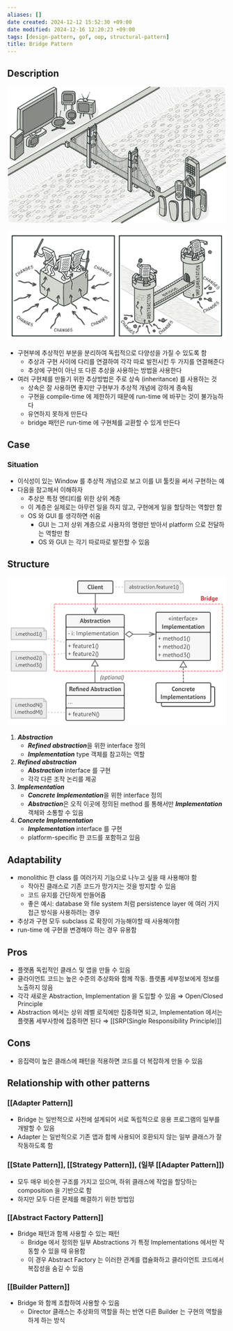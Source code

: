 ```yaml
---
aliases: []
date created: 2024-12-12 15:52:30 +09:00
date modified: 2024-12-16 12:20:23 +09:00
tags: [design-pattern, gof, oop, structural-pattern]
title: Bridge Pattern
---
```


## Description

![Untitled](../../../../_assets/oop/Untitled%2046.png)

![Untitled](../../../../_assets/oop/Untitled%2047.png)

- 구현부에 추상적인 부분을 분리하여 독립적으로 다양성을 가질 수 있도록 함
  - 추상과 구현 사이에 다리를 연결하여 각각 따로 발전시킨 두 가지를 연결해준다
  - 추상에 구현이 아닌 또 다른 추상을 사용하는 방법을 사용한다
- 여러 구현체를 만들기 위한 추상방법은 주로 상속 (inheritance) 를 사용하는 것
  - 상속은 잘 사용하면 좋지만 구현부가 추상적 개념에 강하게 종속됨
  - 구현을 compile-time 에 제한하기 때문에 run-time 에 바꾸는 것이 불가능하다
  - 유연하지 못하게 만든다
  - bridge 패턴은 run-time 에 구현체를 교환할 수 있게 만든다

## Case

### Situation

- 이식성이 있는 Window 를 추상적 개념으로 보고 이를 UI 툴킷을 써서 구현하는 예
- 다음을 참고해서 이해하자
  - 추상은 특정 엔티티를 위한 상위 계층
  - 이 계층은 실제로는 아무런 일을 하지 않고, 구현에게 일을 할당하는 역할만 함
  - OS 와 GUI 를 생각하면 쉬움
    - GUI 는 그저 상위 계층으로 사용자의 명령만 받아서 platform 으로 전달하는 역할만 함
    - OS 와 GUI 는 각기 따로따로 발전할 수 있음

## Structure

![Untitled](../../../../_assets/oop/Untitled%2048.png)

1. ***Abstraction***
    - ***Refined abstraction***을 위한 interface 정의
    - ***Implementation*** type 객체를 참고하는 역할
2. ***Refined abstraction***
    - ***Abstraction*** interface 를 구현
    - 각각 다른 조작 논리를 제공
3. ***Implementation***
    - ***Concrete Implementation***을 위한 interface 정의
    - ***Abstraction***은 오직 이곳에 정의된 method 를 통해서만 ***Implementation*** 객체와 소통할 수 있음
4. ***Concrete Implementation***
    - ***Implementation*** interface 를 구현
    - platform-specific 한 코드를 포함하고 있음

## Adaptability

- monolithic 한 class 를 여러가지 기능으로 나누고 싶을 때 사용해야 함
  - 작아진 클래스로 기존 코드가 망가지는 것을 방지할 수 있음
  - 코드 유지를 간단하게 만들어줌
  - 좋은 예시: database 와 file system 처럼 persistence layer 에 여러 가지 접근 방식을 사용하려는 경우
- 추상과 구현 모두 subclass 로 확장이 가능해야할 때 사용해야함
- run-time 에 구현을 변경해야 하는 경우 유용함

## Pros

- 플랫폼 독립적인 클래스 및 앱을 만들 수 있음
- 클라이언트 코드는 높은 수준의 추상화와 함께 작동. 플랫폼 세부정보에게 정보를 노출하지 않음
- 각각 새로운 Abstraction, Implementation 을 도입할 수 있음 ⇒ Open/Closed Principle
- Abstraction 에서는 상위 레벨 로직에만 집중하면 되고, Implementation 에서는 플랫폼 세부사항에 집중하면 된다 ⇒ [[SRP(Single Responsibility Principle)]]

## Cons

- 응집력이 높은 클래스에 패턴을 적용하면 코드를 더 복잡하게 만들 수 있음

## Relationship with other patterns

### [[Adapter Pattern]]

- Bridge 는 일반적으로 사전에 설계되어 서로 독립적으로 응용 프로그램의 일부를 개발할 수 있음
- Adapter 는 일반적으로 기존 앱과 함께 사용되어 호환되지 않는 일부 클래스가 잘 작동하도록 함

### [[State Pattern]], [[Strategy Pattern]], (일부 [[Adapter Pattern]])

- 모두 매우 비슷한 구조를 가지고 있으며, 하위 클래스에 작업을 할당하는 composition 을 기반으로 함
- 하지만 모두 다른 문제를 해결하기 위한 방법임

### [[Abstract Factory Pattern]]

- Bridge 패턴과 함께 사용할 수 있는 패턴
  - Bridge 에서 정의한 일부 Abstractions 가 특정 Implementations 에서만 작동할 수 있을 때 유용함
  - 이 경우 Abstract Factory 는 이러한 관계를 캡슐화하고 클라이언트 코드에서 복잡성을 숨길 수 있음

### [[Builder Pattern]]

- Bridge 와 함께 조합하여 사용할 수 있음
  - Director 클래스는 추상화의 역할을 하는 반면 다른 Builder 는 구현의 역할을 하게 하는 방식
